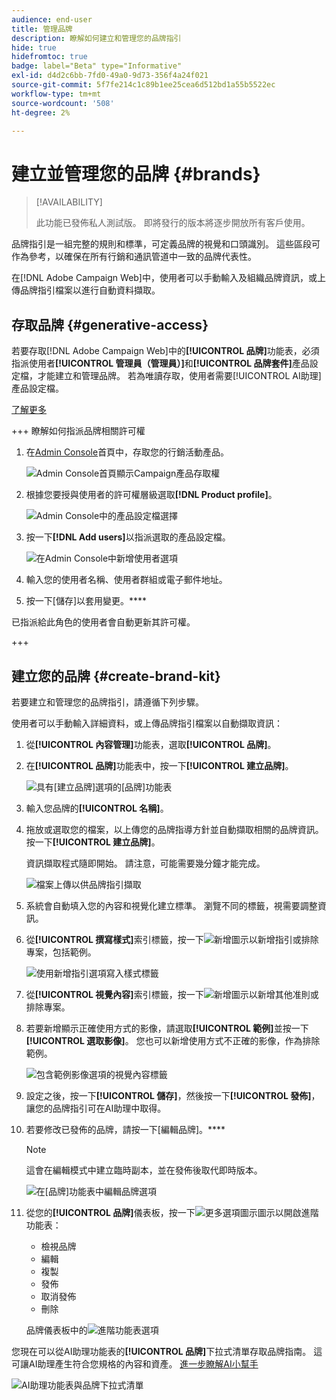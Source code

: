 ```yaml
---
audience: end-user
title: 管理品牌
description: 瞭解如何建立和管理您的品牌指引
hide: true
hidefromtoc: true
badge: label="Beta" type="Informative"
exl-id: d4d2c6bb-7fd0-49a0-9d73-356f4a24f021
source-git-commit: 5f7fe214c1c89b1ee25cea6d512bd1a55b5522ec
workflow-type: tm+mt
source-wordcount: '508'
ht-degree: 2%

---
```


# 建立並管理您的品牌 {#brands}

>[!AVAILABILITY]
>
>此功能已發佈私人測試版。 即將發行的版本將逐步開放所有客戶使用。

品牌指引是一組完整的規則和標準，可定義品牌的視覺和口頭識別。 這些區段可作為參考，以確保在所有行銷和通訊管道中一致的品牌代表性。

在[!DNL Adobe Campaign Web]中，使用者可以手動輸入及組織品牌資訊，或上傳品牌指引檔案以進行自動資料擷取。

## 存取品牌 {#generative-access}

若要存取[!DNL Adobe Campaign Web]中的&#x200B;**[!UICONTROL 品牌]**&#x200B;功能表，必須指派使用者&#x200B;**[!UICONTROL 管理員（管理員）]**&#x200B;和&#x200B;**[!UICONTROL 品牌套件]**&#x200B;產品設定檔，才能建立和管理品牌。 若為唯讀存取，使用者需要[!UICONTROL AI助理]產品設定檔。

[了解更多](https://experienceleague.adobe.com/en/docs/campaign/campaign-v8/admin/permissions/manage-permissions)

+++ 瞭解如何指派品牌相關許可權

1. 在[Admin Console](https://adminconsole.adobe.com/enterprise)首頁中，存取您的行銷活動產品。

   ![Admin Console首頁顯示Campaign產品存取權](assets/brands_admin_1.png)

1. 根據您要授與使用者的許可權層級選取&#x200B;**[!DNL Product profile]**。

   ![Admin Console中的產品設定檔選擇](assets/brands_admin_2.png)

1. 按一下&#x200B;**[!DNL Add users]**&#x200B;以指派選取的產品設定檔。

   ![在Admin Console中新增使用者選項](assets/brands_admin_3.png)

1. 輸入您的使用者名稱、使用者群組或電子郵件地址。

1. 按一下[儲存]以套用變更。****

已指派給此角色的使用者會自動更新其許可權。

+++

## 建立您的品牌 {#create-brand-kit}

若要建立和管理您的品牌指引，請遵循下列步驟。

使用者可以手動輸入詳細資料，或上傳品牌指引檔案以自動擷取資訊：

1. 從&#x200B;**[!UICONTROL 內容管理]**&#x200B;功能表，選取&#x200B;**[!UICONTROL 品牌]**。

1. 在&#x200B;**[!UICONTROL 品牌]**&#x200B;功能表中，按一下&#x200B;**[!UICONTROL 建立品牌]**。

   ![具有[建立品牌]選項的[品牌]功能表](assets/brands_1.png)

1. 輸入您品牌的&#x200B;**[!UICONTROL 名稱]**。

1. 拖放或選取您的檔案，以上傳您的品牌指導方針並自動擷取相關的品牌資訊。 按一下&#x200B;**[!UICONTROL 建立品牌]**。

   資訊擷取程式隨即開始。 請注意，可能需要幾分鐘才能完成。

   ![檔案上傳以供品牌指引擷取](assets/brands_7.png)

1. 系統會自動填入您的內容和視覺化建立標準。 瀏覽不同的標籤，視需要調整資訊。

1. 從&#x200B;**[!UICONTROL 撰寫樣式]**&#x200B;索引標籤，按一下![新增圖示](assets/do-not-localize/Smock_Add_18_N.svg)以新增指引或排除專案，包括範例。

   ![使用新增指引選項寫入樣式標籤](assets/brands_2.png)

1. 從&#x200B;**[!UICONTROL 視覺內容]**&#x200B;索引標籤，按一下![新增圖示](assets/do-not-localize/Smock_Add_18_N.svg)以新增其他准則或排除專案。

1. 若要新增顯示正確使用方式的影像，請選取&#x200B;**[!UICONTROL 範例]**&#x200B;並按一下&#x200B;**[!UICONTROL 選取影像]**。 您也可以新增使用方式不正確的影像，作為排除範例。

   ![包含範例影像選項的視覺內容標籤](assets/brands_3.png)

1. 設定之後，按一下&#x200B;**[!UICONTROL 儲存]**，然後按一下&#x200B;**[!UICONTROL 發佈]**，讓您的品牌指引可在AI助理中取得。

1. 若要修改已發佈的品牌，請按一下[編輯品牌]。****

   >[!NOTE]
   >
   >這會在編輯模式中建立臨時副本，並在發佈後取代即時版本。

   ![在[品牌]功能表中編輯品牌選項](assets/brands_4.png)

1. 從您的&#x200B;**[!UICONTROL 品牌]**&#x200B;儀表板，按一下![更多選項圖示](assets/do-not-localize/Smock_More_18_N.svg)圖示以開啟進階功能表：

   * 檢視品牌
   * 編輯
   * 複製
   * 發佈
   * 取消發佈
   * 刪除

   品牌儀表板中的![進階功能表選項](assets/brands_5.png)

您現在可以從AI助理功能表的&#x200B;**[!UICONTROL 品牌]**&#x200B;下拉式清單存取品牌指南。 這可讓AI助理產生符合您規格的內容和資產。 [進一步瞭解AI小幫手](../email/generative-gs.md)

![AI助理功能表與品牌下拉式清單](assets/brands_6.png)